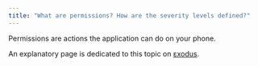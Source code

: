 ```yaml
---
title: "What are permissions? How are the severity levels defined?"
---
```


Permissions are actions the application can do on your phone.

An explanatory page is dedicated to this topic on [εxodus](https://reports.exodus-privacy.eu.org/en/info/permissions/).

